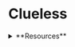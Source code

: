 # Clueless


<details><summary>**Resources**</summary>
<p>
[TinkerCad](https://www.tinkercad.com/things/bbRPA2QoqOV-team1/editel?sharecode=ZBeQhh17jUikznvsGRZypjfcYoWp6huOA6y6t5P-ZSY)

[Diagrams](https://cdn.discordapp.com/attachments/864087098730741792/864441848746213386/TinkerCad_Diagrams.pdf)

[Stories](https://cdn.discordapp.com/attachments/864087098730741792/864087659261591562/Virtual_Mission_to_Mars_Stories.pdf)
</p>

## Team Values
Being clueless, being punctual, focused and collaborative

## Scrum Git
Sam
Liam
Nicholas

## Day 1 Retrospective

### What went well
We efficiently communicated as a team to solve problems that we encountered while designing the hardware and software of the rover.

### What didn't go well
The organisation of our code and resources was not up to professional standard.

### What we will do more of tomorrow
Seek help from mentors when issues arise that we cannot rectify

### What we will do less of tomorrow
Less disorganisation and neater hardware and software.

## Day 2 Retrospective

## Day 3 Retrospective

## Day 4 Retrospective

## Final Retrospective

This is the readme. Formatting of text is as follows.

# Largest Heading
## Smaller heading
### Smaller again

**Bold Text**
*italics*
>Quoted text

Coded text with back ticks before and after
```
git status
git add .
git commit -m "This is code text formatting"
```

Link to more [Github Formatting](https://help.github.com/en/github/writing-on-github/basic-writing-and-formatting-syntax)
